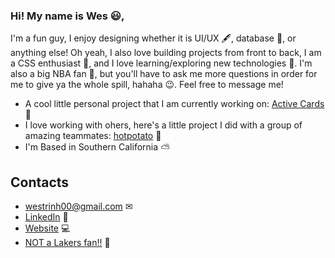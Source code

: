 ### Hi! My name is Wes 😃,

I'm a fun guy, I enjoy designing whether it is UI/UX 🖋, database 📂, or anything else! Oh yeah, I also love building projects from front to back, I am a CSS enthusiast 🎨, and I love learning/exploring new technologies 📱. I'm also a big NBA fan 🏀, but you'll have to ask me more questions in order for me to give ya the whole spill, hahaha 😉. Feel free to message me! 

- A cool little personal project that I am currently working on: <a href="https://frontlinecards.herokuapp.com/" target="_blank">Active Cards</a> 📇
- I love working with ohers, here's a little project I did with a group of amazing teammates: <a href="https://hotpotato-app.herokuapp.com/" target="_blank">hotpotato</a> 🥔
- I'm Based in Southern California ⛅

## Contacts
- westrinh00@gmail.com ✉
- <a href="https://www.linkedin.com/in/wes-trinh-28b526220/">LinkedIn</a> 🤵
- <a href="https://westrinhkl.github.io/">Website</a> 💻
- <a href="https://www.nba.com/clippers/">NOT a Lakers fan!!</a> 🏀
